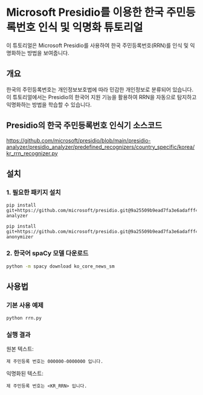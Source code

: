 # Microsoft Presidio를 이용한 한국 주민등록번호 인식 및 익명화 튜토리얼

이 튜토리얼은 Microsoft Presidio를 사용하여 한국 주민등록번호(RRN)를 인식 및 익명화하는 방법을 보여줍니다.

## 개요

한국의 주민등록번호는 개인정보보호법에 따라 민감한 개인정보로 분류되어 있습니다. 이 튜토리얼에서는 Presidio의 한국어 지원 기능을 활용하여 RRN을 자동으로 탐지하고 익명화하는 방법을 학습할 수 있습니다.

## Presidio의 한국 주민등록번호 인식기 소스코드

https://github.com/microsoft/presidio/blob/main/presidio-analyzer/presidio_analyzer/predefined_recognizers/country_specific/korea/kr_rrn_recognizer.py

## 설치

### 1. 필요한 패키지 설치

```text
pip install git+https://github.com/microsoft/presidio.git@9a25509b9ead7fa3e6adafff4b64ebef13c0357e#subdirectory=presidio-analyzer

pip install git+https://github.com/microsoft/presidio.git@9a25509b9ead7fa3e6adafff4b64ebef13c0357e#subdirectory=presidio-anonymizer
```

### 2. 한국어 spaCy 모델 다운로드

```bash
python -m spacy download ko_core_news_sm
```

## 사용법

### 기본 사용 예제

```python
python rrn.py
```
### 실행 결과

원본 텍스트:
```
제 주민등록 번호는 000000-0000000 입니다.
```

익명화된 텍스트:
```
제 주민등록 번호는 <KR_RRN> 입니다.
```